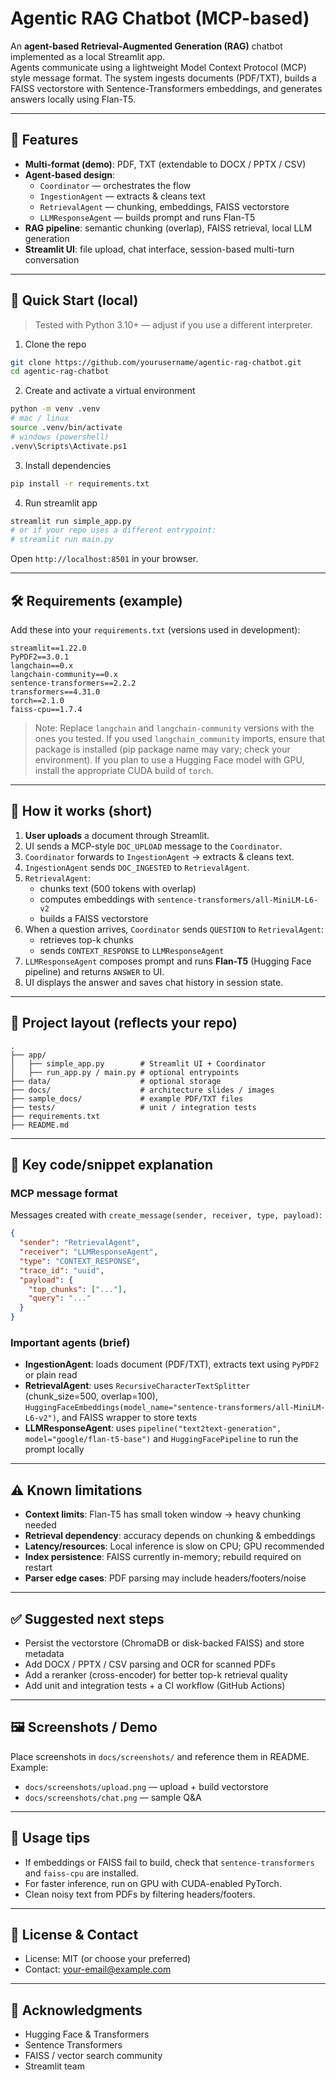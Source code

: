 # Agentic RAG Chatbot (MCP-based)

An **agent-based Retrieval-Augmented Generation (RAG)** chatbot implemented as a local Streamlit app.  
Agents communicate using a lightweight Model Context Protocol (MCP) style message format. The system ingests documents (PDF/TXT), builds a FAISS vectorstore with Sentence-Transformers embeddings, and generates answers locally using Flan-T5.

---

## 🌟 Features

- **Multi-format (demo)**: PDF, TXT (extendable to DOCX / PPTX / CSV)  
- **Agent-based design**:
  - `Coordinator` — orchestrates the flow
  - `IngestionAgent` — extracts & cleans text
  - `RetrievalAgent` — chunking, embeddings, FAISS vectorstore
  - `LLMResponseAgent` — builds prompt and runs Flan-T5
- **RAG pipeline**: semantic chunking (overlap), FAISS retrieval, local LLM generation
- **Streamlit UI**: file upload, chat interface, session-based multi-turn conversation

---

## 🧾 Quick Start (local)

> Tested with Python 3.10+ — adjust if you use a different interpreter.

1. Clone the repo
```bash
git clone https://github.com/yourusername/agentic-rag-chatbot.git
cd agentic-rag-chatbot
```

2. Create and activate a virtual environment
```bash
python -m venv .venv
# mac / linux
source .venv/bin/activate
# windows (powershell)
.venv\Scripts\Activate.ps1
```

3. Install dependencies
```bash
pip install -r requirements.txt
```

4. Run streamlit app
```bash
streamlit run simple_app.py
# or if your repo uses a different entrypoint:
# streamlit run main.py
```

Open `http://localhost:8501` in your browser.

---

## 🛠️ Requirements (example)

Add these into your `requirements.txt` (versions used in development):

```
streamlit==1.22.0
PyPDF2==3.0.1
langchain==0.x
langchain-community==0.x
sentence-transformers==2.2.2
transformers==4.31.0
torch==2.1.0
faiss-cpu==1.7.4
```

> Note: Replace `langchain` and `langchain-community` versions with the ones you tested. If you used `langchain_community` imports, ensure that package is installed (pip package name may vary; check your environment). If you plan to use a Hugging Face model with GPU, install the appropriate CUDA build of `torch`.

---

## 🚀 How it works (short)

1. **User uploads** a document through Streamlit.  
2. UI sends a MCP-style `DOC_UPLOAD` message to the `Coordinator`.  
3. `Coordinator` forwards to `IngestionAgent` → extracts & cleans text.  
4. `IngestionAgent` sends `DOC_INGESTED` to `RetrievalAgent`.  
5. `RetrievalAgent`:  
   - chunks text (500 tokens with overlap)  
   - computes embeddings with `sentence-transformers/all-MiniLM-L6-v2`  
   - builds a FAISS vectorstore  
6. When a question arrives, `Coordinator` sends `QUESTION` to `RetrievalAgent`:  
   - retrieves top-k chunks  
   - sends `CONTEXT_RESPONSE` to `LLMResponseAgent`  
7. `LLMResponseAgent` composes prompt and runs **Flan-T5** (Hugging Face pipeline) and returns `ANSWER` to UI.  
8. UI displays the answer and saves chat history in session state.

---

## 📁 Project layout (reflects your repo)

```
.
├── app/
│   ├── simple_app.py        # Streamlit UI + Coordinator
│   ├── run_app.py / main.py # optional entrypoints
├── data/                    # optional storage
├── docs/                    # architecture slides / images
├── sample_docs/             # example PDF/TXT files
├── tests/                   # unit / integration tests
├── requirements.txt
├── README.md
```

---

## 🔧 Key code/snippet explanation

### MCP message format
Messages created with `create_message(sender, receiver, type, payload)`:
```json
{
  "sender": "RetrievalAgent",
  "receiver": "LLMResponseAgent",
  "type": "CONTEXT_RESPONSE",
  "trace_id": "uuid",
  "payload": {
    "top_chunks": ["..."],
    "query": "..."
  }
}
```

### Important agents (brief)
- **IngestionAgent**: loads document (PDF/TXT), extracts text using `PyPDF2` or plain read  
- **RetrievalAgent**: uses `RecursiveCharacterTextSplitter` (chunk_size=500, overlap=100), `HuggingFaceEmbeddings(model_name="sentence-transformers/all-MiniLM-L6-v2")`, and FAISS wrapper to store texts  
- **LLMResponseAgent**: uses `pipeline("text2text-generation", model="google/flan-t5-base")` and `HuggingFacePipeline` to run the prompt locally  

---

## ⚠️ Known limitations

- **Context limits**: Flan-T5 has small token window → heavy chunking needed  
- **Retrieval dependency**: accuracy depends on chunking & embeddings  
- **Latency/resources**: Local inference is slow on CPU; GPU recommended  
- **Index persistence**: FAISS currently in-memory; rebuild required on restart  
- **Parser edge cases**: PDF parsing may include headers/footers/noise

---

## ✅ Suggested next steps

- Persist the vectorstore (ChromaDB or disk-backed FAISS) and store metadata  
- Add DOCX / PPTX / CSV parsing and OCR for scanned PDFs  
- Add a reranker (cross-encoder) for better top-k retrieval quality  
- Add unit and integration tests + a CI workflow (GitHub Actions)  

---

## 🖼️ Screenshots / Demo

Place screenshots in `docs/screenshots/` and reference them in README. Example:  

- `docs/screenshots/upload.png` — upload + build vectorstore  
- `docs/screenshots/chat.png` — sample Q&A  

---

## 📝 Usage tips

- If embeddings or FAISS fail to build, check that `sentence-transformers` and `faiss-cpu` are installed.  
- For faster inference, run on GPU with CUDA-enabled PyTorch.  
- Clean noisy text from PDFs by filtering headers/footers.

---

## 📄 License & Contact

- License: MIT (or choose your preferred)  
- Contact: your-email@example.com  

---

## 🙏 Acknowledgments

- Hugging Face & Transformers  
- Sentence Transformers  
- FAISS / vector search community  
- Streamlit team  
